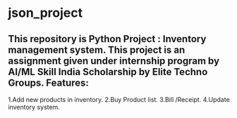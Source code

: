 # json_project
This repository is Python Project : Inventory management system.
This project is an assignment given under internship program by AI/ML Skill India Scholarship by Elite Techno Groups.
Features:
--------------------------------------------------------------------------------------
1.Add new products in inventory.
2.Buy Product list.
3.Bill /Receipt.
4.Update inventory system.

